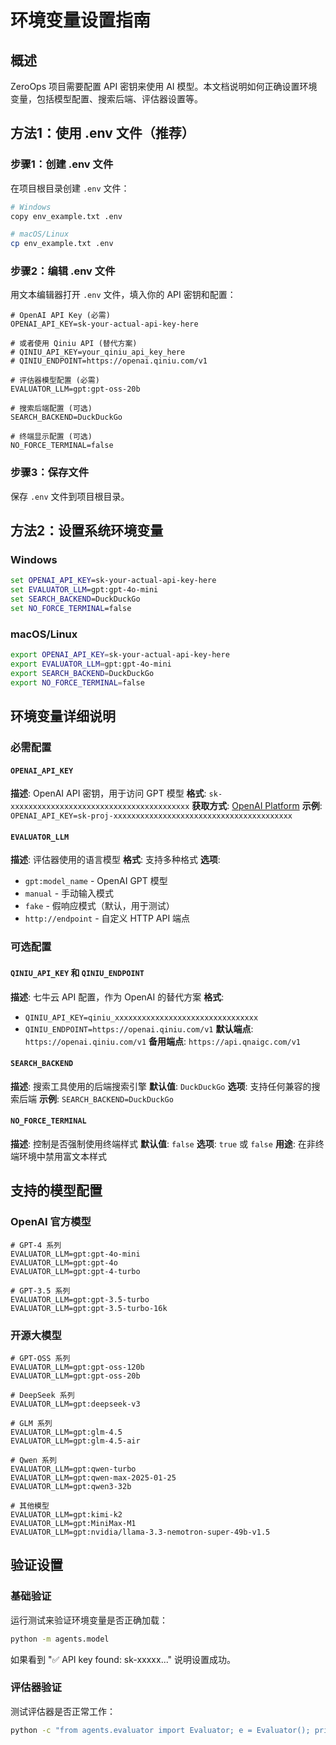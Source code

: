 # 环境变量设置指南

## 概述

ZeroOps 项目需要配置 API 密钥来使用 AI 模型。本文档说明如何正确设置环境变量，包括模型配置、搜索后端、评估器设置等。

## 方法1：使用 .env 文件（推荐）

### 步骤1：创建 .env 文件
在项目根目录创建 `.env` 文件：

```bash
# Windows
copy env_example.txt .env

# macOS/Linux
cp env_example.txt .env
```

### 步骤2：编辑 .env 文件
用文本编辑器打开 `.env` 文件，填入你的 API 密钥和配置：

```env
# OpenAI API Key (必需)
OPENAI_API_KEY=sk-your-actual-api-key-here

# 或者使用 Qiniu API (替代方案)
# QINIU_API_KEY=your_qiniu_api_key_here
# QINIU_ENDPOINT=https://openai.qiniu.com/v1

# 评估器模型配置 (必需)
EVALUATOR_LLM=gpt:gpt-oss-20b

# 搜索后端配置 (可选)
SEARCH_BACKEND=DuckDuckGo

# 终端显示配置 (可选)
NO_FORCE_TERMINAL=false
```

### 步骤3：保存文件
保存 `.env` 文件到项目根目录。

## 方法2：设置系统环境变量

### Windows
```cmd
set OPENAI_API_KEY=sk-your-actual-api-key-here
set EVALUATOR_LLM=gpt:gpt-4o-mini
set SEARCH_BACKEND=DuckDuckGo
set NO_FORCE_TERMINAL=false
```

### macOS/Linux
```bash
export OPENAI_API_KEY=sk-your-actual-api-key-here
export EVALUATOR_LLM=gpt:gpt-4o-mini
export SEARCH_BACKEND=DuckDuckGo
export NO_FORCE_TERMINAL=false
```

## 环境变量详细说明

### 必需配置

#### `OPENAI_API_KEY`
**描述**: OpenAI API 密钥，用于访问 GPT 模型
**格式**: `sk-xxxxxxxxxxxxxxxxxxxxxxxxxxxxxxxxxxxxxxxx`
**获取方式**: [OpenAI Platform](https://platform.openai.com/api-keys)
**示例**: `OPENAI_API_KEY=sk-proj-xxxxxxxxxxxxxxxxxxxxxxxxxxxxxxxxxxxxxxxx`

#### `EVALUATOR_LLM`
**描述**: 评估器使用的语言模型
**格式**: 支持多种格式
**选项**:
- `gpt:model_name` - OpenAI GPT 模型
- `manual` - 手动输入模式
- `fake` - 假响应模式（默认，用于测试）
- `http://endpoint` - 自定义 HTTP API 端点

### 可选配置

#### `QINIU_API_KEY` 和 `QINIU_ENDPOINT`
**描述**: 七牛云 API 配置，作为 OpenAI 的替代方案
**格式**: 
- `QINIU_API_KEY=qiniu_xxxxxxxxxxxxxxxxxxxxxxxxxxxxxxxx`
- `QINIU_ENDPOINT=https://openai.qiniu.com/v1`
**默认端点**: `https://openai.qiniu.com/v1`
**备用端点**: `https://api.qnaigc.com/v1`

#### `SEARCH_BACKEND`
**描述**: 搜索工具使用的后端搜索引擎
**默认值**: `DuckDuckGo`
**选项**: 支持任何兼容的搜索后端
**示例**: `SEARCH_BACKEND=DuckDuckGo`

#### `NO_FORCE_TERMINAL`
**描述**: 控制是否强制使用终端样式
**默认值**: `false`
**选项**: `true` 或 `false`
**用途**: 在非终端环境中禁用富文本样式

## 支持的模型配置

### OpenAI 官方模型
```env
# GPT-4 系列
EVALUATOR_LLM=gpt:gpt-4o-mini
EVALUATOR_LLM=gpt:gpt-4o
EVALUATOR_LLM=gpt:gpt-4-turbo

# GPT-3.5 系列
EVALUATOR_LLM=gpt:gpt-3.5-turbo
EVALUATOR_LLM=gpt:gpt-3.5-turbo-16k
```

### 开源大模型
```env
# GPT-OSS 系列
EVALUATOR_LLM=gpt:gpt-oss-120b
EVALUATOR_LLM=gpt:gpt-oss-20b

# DeepSeek 系列
EVALUATOR_LLM=gpt:deepseek-v3

# GLM 系列
EVALUATOR_LLM=gpt:glm-4.5
EVALUATOR_LLM=gpt:glm-4.5-air

# Qwen 系列
EVALUATOR_LLM=gpt:qwen-turbo
EVALUATOR_LLM=gpt:qwen-max-2025-01-25
EVALUATOR_LLM=gpt:qwen3-32b

# 其他模型
EVALUATOR_LLM=gpt:kimi-k2
EVALUATOR_LLM=gpt:MiniMax-M1
EVALUATOR_LLM=gpt:nvidia/llama-3.3-nemotron-super-49b-v1.5
```

## 验证设置

### 基础验证
运行测试来验证环境变量是否正确加载：

```bash
python -m agents.model
```

如果看到 "✅ API key found: sk-xxxxx..." 说明设置成功。

### 评估器验证
测试评估器是否正常工作：

```bash
python -c "from agents.evaluator import Evaluator; e = Evaluator(); print('✅ Evaluator 初始化成功！')"
```
